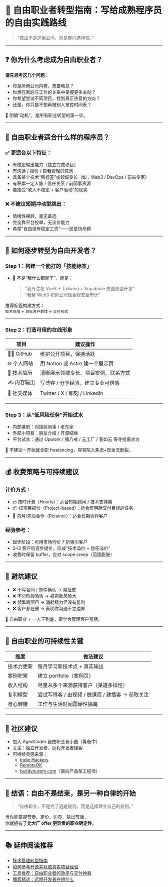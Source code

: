 # 🧳 自由职业者转型指南：写给成熟程序员的自由实践路线

> “自由不是逃离公司，而是走向选择权。”

---

## ❓ 你为什么考虑成为自由职业者？

**请先思考这几个问题：**

- 你是厌倦公司内卷，想要喘息？
- 你想在家庭与工作的关系中掌握更多主动？
- 你希望尝试不同项目，找到真正热爱的方向？
- 还是，你只是不想再被别人掌控时间表？

📌 明确“动机”，是所有职业转型的第一步。

---

## 🧠 自由职业者适合什么样的程序员？

### ✅ 更适合以下特征：

- 有稳定输出能力（独立完成项目）
- 有沟通 / 报价 / 自我管理的意愿
- 具备某个技术“强标签”或领域专长（如：Web3 / DevOps / 前端专家）
- 有积累一定人脉 / 信任关系 / 前同事资源
- 能接受“收入不稳定 + 客户驱动”的现实

### ❌ 不建议短期冲动型跳出：

- 情绪性裸辞，毫无备选
- 完全靠平台投单，无议价能力
- 希望“自由但有稳定工资”——这是伪命题

---

## 🚀 如何逐步转型为自由开发者？

### Step 1：构建一个能打的「技能标签」

- 📌 不是“我什么都能干”，而是：
  > “我专注在 Vue3 + Tailwind + Supabase 快速原型开发”  
  > “我帮 Web3 初创公司做合规安全审计”

推荐标签构建方式：  
`技术领域` + `目标客户群体` + `交付形式`

---

### Step 2：打造可信的在线形象

| 项目               | 建议操作                           |
|--------------------|------------------------------------|
| 👨‍💻 GitHub         | 维护公开项目，保持活跃              |
| 🌐 个人网站         | 用 Notion 或 Astro 建一个展示页     |
| 🧾 技术简历         | 清晰展示领域专长、项目案例、联系方式 |
| ✍️ 内容输出         | 写博客 / 分享经验，建立专业可信感   |
| 💬 社交媒体         | Twitter / X / 即刻 / LinkedIn     |

---

### Step 3：从“低风险任务”开始试水

- 内部兼职：对接前同事 / 老东家
- 外部小项目：朋友介绍 / 开源结缘
- 平台试水：通过 Upwork / 猪八戒 / 云工厂 / 客如云 等寻找需求方

📌 不建议一开始就全职 freelancing，容易陷入焦虑+现金流断裂。

---

## 💰 收费策略与可持续建议

### 计价方式：

- 💵 按时计费（Hourly）：适合短期顾问 / 技术支持类
- 📦 按项目报价（Project-based）：适合有明确交付目标的任务
- 🧾 包月/包段合作（Retainer）：适合长期协作客户

### 经验参考：

- 起步阶段：可用市场均价 7 折吸引客户
- 2~3 客户后逐步提价，形成“技术溢价 + 信任溢价”
- 收费时保留 buffer，应对 scope creep（范围膨胀）

---

## 🧱 避坑建议

- ❌ 不写合同 / 邮件确认 → 易扯皮
- ❌ 不分阶段验收 → 被拖款风险大
- ❌ 频繁跳项目 → 消耗精力但没有复利
- ❌ 客户都在催 → 表明你沟通不立边界

📌 自由职业 ≠ 一人干到底，要学会管理客户预期。

---

## 🔄 自由职业的可持续性关键

| 维度         | 做法建议                                         |
|--------------|--------------------------------------------------|
| 技术力更新     | 每月学习新技术点 + 真实输出                      |
| 案例积累       | 建立 portfolio（案例页）                         |
| 收入结构       | 尽量从多个来源获得客户（渠道多样性）             |
| 复利模型       | 尝试写博客 / 出视频 / 做课程 / 建播客 → 获取关注 |
| 身心健康       | 工作与生活时间需硬性隔离                         |

---

## 🙌 社区建议

- 加入 AgedCoder 自由职业者小圈（筹备中）
- 关注：独立开发者、远程开发者播客
- 可持续灵感来源：  
  - [Indie Hackers](https://www.indiehackers.com)  
  - [RemoteOK](https://remoteok.io)  
  - [buildyourpm.com](https://buildyourpm.com)（面向产品型工程师）

---

## 🧭 结语：自由不是结束，是另一种自律的开始

> “自由职业，不是为了逃避规则，而是选择建立自己的规则。”

当你能掌握节奏、定价、边界、输出节律，  
你就拥有了**比大厂 offer 更珍贵的职业确定性**。

---

## 📚 延伸阅读推荐

- [技术管理转型指南](tech-manager.md)
- [如何参与开源并获取真实项目经验](../open-source/how-to-start.md)
- [工具推荐：自由职业者的效率与交付神器](../../resources/tools.md)
- [播客精选：远程开发者在想什么](../../resources/podcasts.md)
